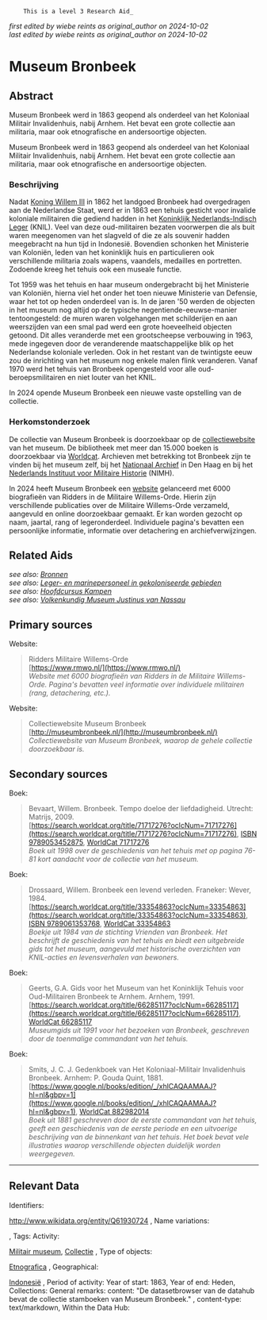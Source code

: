 
        This is a level 3 Research Aid_  
_first edited by wiebe reints as original_author on 2024-10-02_  
_last edited by wiebe reints as original_author on 2024-10-02_


# Museum Bronbeek


## Abstract

Museum Bronbeek werd in 1863 geopend als onderdeel van het Koloniaal Militair Invalidenhuis, nabij Arnhem. Het bevat een grote collectie aan militaria, maar ook etnografische en andersoortige objecten.

Museum Bronbeek werd in 1863 geopend als onderdeel van het Koloniaal Militair Invalidenhuis, nabij Arnhem. Het bevat een grote collectie aan militaria, maar ook etnografische en andersoortige objecten.

### Beschrijving

Nadat [Koning Willem III](http://www.wikidata.org/entity/Q125649) in 1862 het landgoed Bronbeek had overgedragen aan de Nederlandse Staat, werd er in 1863 een tehuis gesticht voor invalide koloniale militairen die gediend hadden in het [Koninklijk Nederlands-Indisch Leger](http://www.wikidata.org/entity/Q523553) (KNIL). Veel van deze oud-militairen bezaten voorwerpen die als buit waren meegenomen van het slagveld of die ze als souvenir hadden meegebracht na hun tijd in Indonesië. Bovendien schonken het Ministerie van Koloniën, leden van het koninklijk huis en particulieren ook verschillende militaria zoals wapens, vaandels, medailles en portretten. Zodoende kreeg het tehuis ook een museale functie. 

Tot 1959 was het tehuis en haar museum ondergebracht bij het Ministerie van Koloniën, hierna viel het onder het toen nieuwe Ministerie van Defensie, waar het tot op heden onderdeel van is. In de jaren '50 werden de objecten in het museum nog altijd op de typische negentiende-eeuwse-manier tentoongesteld: de muren waren volgehangen met schilderijen en aan weerszijden van een smal pad werd een grote hoeveelheid objecten getoond. Dit alles veranderde met een grootscheepse verbouwing in 1963, mede ingegeven door de veranderende maatschappelijke blik op het Nederlandse koloniale verleden. Ook in het restant van de twintigste eeuw zou de inrichting van het museum nog enkele malen flink veranderen. Vanaf 1970 werd het tehuis van Bronbeek opengesteld voor alle oud-beroepsmilitairen en niet louter van het KNIL.

In 2024 opende Museum Bronbeek een nieuwe vaste opstelling van de collectie.

### Herkomstonderzoek

De collectie van Museum Bronbeek is doorzoekbaar op de [collectiewebsite](http://museumbronbeek.nl/) van het museum. De bibliotheek met meer dan 15.000 boeken is doorzoekbaar via [Worldcat](https://mindef.on.worldcat.org/discovery). Archieven met betrekking tot Bronbeek zijn te vinden bij het museum zelf, bij het [Nationaal Archief](https://www.nationaalarchief.nl/onderzoeken) in Den Haag en bij het [Nederlands Instituut voor Militaire Historie](https://www.nimh.nl/) (NIMH). 

In 2024 heeft Museum Bronbeek een [website](http://www.rmwo.nl/) gelanceerd met 6000 biografieën van Ridders in de Militaire Willems-Orde. Hierin zijn verschillende publicaties over de Militaire Willems-Orde verzameld, aangevuld en online doorzoekbaar gemaakt. Er kan worden gezocht op naam, jaartal, rang of legeronderdeel. Individuele pagina's bevatten een persoonlijke informatie, informatie over detachering en archiefverwijzingen.


## Related Aids

_see also: [Bronnen](niveau1/Dutch/Sources_20240425.yml)_  
_see also: [Leger- en marinepersoneel in gekoloniseerde gebieden](niveau2/Dutch/MilitaryAndNavy_20240326.yml)_  
_see also: [Hoofdcursus Kampen](published/niveau3/Dutch/HoofdcursusKampen_20250428.yml)_  
_see also: [Volkenkundig Museum Justinus van Nassau](published/niveau3/Dutch/JustinusNassau_20250225.yml)_  

## Primary sources

Website:
  > Ridders Militaire Willems-Orde  
> [https://www.rmwo.nl/](https://www.rmwo.nl/)  
> _Website met 6000 biografieën van Ridders in de Militaire Willems-Orde. Pagina's bevatten veel informatie over individuele militairen (rang, detachering, etc.)._  

Website:
  > Collectiewebsite Museum Bronbeek  
> [http://museumbronbeek.nl/](http://museumbronbeek.nl/)  
> _Collectiewebsite van Museum Bronbeek, waarop de gehele collectie doorzoekbaar is._  

## Secondary sources

Boek:
  > Bevaart, Willem. Bronbeek. Tempo doeloe der liefdadigheid. Utrecht: Matrijs, 2009.  
> [https://search.worldcat.org/title/71717276?oclcNum=71717276](https://search.worldcat.org/title/71717276?oclcNum=71717276), [ISBN 9789053452875](https://isbnsearch.org/isbn/9789053452875), [WorldCat 71717276](https://search.worldcat.org/title/71717276)  
> _Boek uit 1998 over de geschiedenis van het tehuis met op pagina 76-81 kort aandacht voor de collectie van het museum._  

Boek:
  > Drossaard, Willem. Bronbeek een levend verleden. Franeker: Wever, 1984.  
> [https://search.worldcat.org/title/33354863?oclcNum=33354863](https://search.worldcat.org/title/33354863?oclcNum=33354863), [ISBN 9789061353768](https://isbnsearch.org/isbn/9789061353768), [WorldCat 33354863](https://search.worldcat.org/title/33354863)  
> _Boekje uit 1984 van de stichting Vrienden van Bronbeek. Het beschrijft de geschiedenis van het tehuis en biedt een uitgebreide gids tot het museum, aangevuld met historische overzichten van KNIL-acties en levensverhalen van bewoners._  

Boek:
  > Geerts, G.A. Gids voor het Museum van het Koninklijk Tehuis voor Oud-Militairen Bronbeek te Arnhem. Arnhem, 1991.  
> [https://search.worldcat.org/title/66285117?oclcNum=66285117](https://search.worldcat.org/title/66285117?oclcNum=66285117), [WorldCat 66285117](https://search.worldcat.org/title/66285117)  
> _Museumgids uit 1991 voor het bezoeken van Bronbeek, geschreven door de toenmalige commandant van het tehuis._  

Boek:
  > Smits, J. C. J. Gedenkboek van Het Koloniaal-Militair Invalidenhuis Bronbeek. Arnhem: P. Gouda Quint, 1881.  
> [https://www.google.nl/books/edition/_/xhlCAQAAMAAJ?hl=nl&gbpv=1](https://www.google.nl/books/edition/_/xhlCAQAAMAAJ?hl=nl&gbpv=1), [WorldCat 882982014](https://search.worldcat.org/title/882982014)  
> _Boek uit 1881 geschreven door de eerste commandant van het tehuis, geeft een geschiedenis van de eerste periode en een uitvoerige beschrijving van de binnenkant van het tehuis. Het boek bevat vele illustraties waarop verschillende objecten duidelijk worden weergegeven._  



---
## Relevant Data 
Identifiers:
  
http://www.wikidata.org/entity/Q61930724
,
  Name variations:
  

,
  Tags:
  Activity:
  
[Militair museum](http://vocab.getty.edu/page/aat/300312314), [Collectie](http://vocab.getty.edu/aat/300025976)
,
  Type of objects:
  
[Etnografica](http://vocab.getty.edu/aat/300234108)
,
  Geographical:
  
[Indonesië](https://sws.geonames.org/1643084)
,
  Period of activity:
  Year of start:
  1863,
  Year of end:
  Heden,
  Collections:
  General remarks:
  content:
  "De datasetbrowser van de datahub bevat de collectie stamboeken van Museum Bronbeek."
,
  content-type:
  text/markdown,
  Within the Data Hub:
  


        